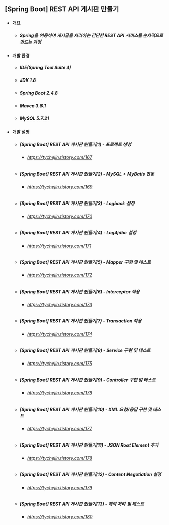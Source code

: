 ## [Spring Boot] REST API 게시판 만들기
- #### 개요
  - ##### Spring을 이용하여 게시글을 처리하는 간단한 REST API 서비스를 순차적으로 만드는 과정

- #### 개발 환경
  - ##### IDE(Spring Tool Suite 4) 
  - ##### JDK 1.8
  - ##### Spring Boot 2.4.8
  - ##### Maven 3.8.1
  - ##### MySQL 5.7.21

- #### 개발 설명
  - ##### [Spring Boot] REST API 게시판 만들기(1) - 프로젝트 생성
  	- ###### https://tychejin.tistory.com/167  
  - ##### [Spring Boot] REST API 게시판 만들기(2) - MySQL + MyBatis 연동
  	- ###### https://tychejin.tistory.com/169
  - ##### [Spring Boot] REST API 게시판 만들기(3) - Logback 설정
  	- ###### https://tychejin.tistory.com/170  
  - ##### [Spring Boot] REST API 게시판 만들기(4) - Log4jdbc 설정
  	- ###### https://tychejin.tistory.com/171  
  - ##### [Spring Boot] REST API 게시판 만들기(5) - Mapper 구현 및 테스트
  	- ###### https://tychejin.tistory.com/172  
  - ##### [Spring Boot] REST API 게시판 만들기(6) - Interceptor 적용
  	- ###### https://tychejin.tistory.com/173  
  - ##### [Spring Boot] REST API 게시판 만들기(7) - Transaction 적용
  	- ###### https://tychejin.tistory.com/174  
  - ##### [Spring Boot] REST API 게시판 만들기(8) - Service 구현 및 테스트
  	- ###### https://tychejin.tistory.com/175  
  - ##### [Spring Boot] REST API 게시판 만들기(9) - Controller 구현 및 테스트
  	- ###### https://tychejin.tistory.com/176  
  - ##### [Spring Boot] REST API 게시판 만들기(10) - XML 요청/응답 구현 및 테스트
  	- ###### https://tychejin.tistory.com/177  
  - ##### [Spring Boot] REST API 게시판 만들기(11) - JSON Root Element 추가
  	- ###### https://tychejin.tistory.com/178  
  - ##### [Spring Boot] REST API 게시판 만들기(12) - Content Negotiation 설정
  	- ###### https://tychejin.tistory.com/179  
  - ##### [Spring Boot] REST API 게시판 만들기(13) - 예외 처리 및 테스트
  	- ###### https://tychejin.tistory.com/180